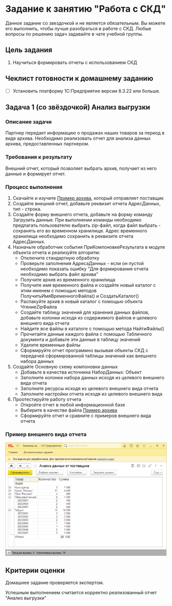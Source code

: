 # Задание к занятию "Работа с СКД"

Данное задание со звездочкой и не является обязательным. Вы можете его выполнить, чтобы лучше разобраться в работе с СКД. 
Любые вопросы по решению задач задавайте в чате учебной группы.

## Цель задания

1. Научиться формировать отчеты с использованием СКД

## Чеклист готовности к домашнему заданию

- [ ] Установить платформу 1С:Предприятие версии 8.3.22 или больше.

## Задача 1 (со звёздочкой) Анализ выгрузки

### Описание задачи
Партнер передает информацию о продажах наших товаров за период в виде архива. Необходимо реализовать отчет для анализа данных архива, предоставленных партнером.

### Требования к результату
Внешний отчет, который позволяет выбрать архив, получает из него данные и формирует отчет.

### Процесс выполнения
1. Скачайте и изучите [Пример архива](reference-data/export.zip), который отправляет поставщик
2. Создайте внешний отчет, добавьте реквизит отчета АдресДанных, тип - строка.
3. Создайте форму внешнего отчета, добавьте на форму команду Загрузить данные. При выполнении команды необходимо предлагать пользователю выбрать zip-файл, когда файл выбрать - сохранять его во временном хранилище. Адрес временного хранилища необходимо сохранить в реквизите отчета АдресДанных.
4. Назначьте обработчик события ПриКомпоновкеРезультата в модуле объекта отчета и реализуйте алгоритм:
   - Отключите стандартную обработку
   - Проверьте заполнения АдресаДанных - если он пустой необходимо показать ошибку "Для формирования отчета необходимо выбрать файл архива"
   - Получите архив из временного хранилища
   - Получите имя временного файла и создайте новый каталог с этим именем с помощью методов ПолучитьИмяВременногоФайла() и СоздатьКаталог()
   - Распакуйте архив в новый каталог с помощью объекта ЧтениеZipФайла
   - Создайте таблицу значений для хранения данных файлов, добавьте колонки исходя из содержимого файлов и целевого внешнего вида отчета
   - Найдите все файлы в каталоге с помощью метода НайтиФайлы()
   - Прочитайте данные каждого файла с помощью Табличного документа и добавьте эти данные в таблицу значений
   - Удалите временные файлы
   - Сформируйте отчет программно вызывая объекты СКД с передачей сформированной таблицы значений как внешнего набора данных
5. Создайте Основную схему компоновки данных
   - Добавьте в качества источника НаборДанных: Объект
   - Заполните колонки набора данных исходя из целевого внешнего вида отчета
   - Заполните ресурсы исходя из целевого внешнего вида отчета
   - Заполните настройки отчета исходя из целевого внешнего вида
6. Проотестируйте работу отчета
   - Откройте отчет в любой информационной базе
   - Выберите в качестве файла [Пример архива](reference-data/export.zip)
   - Сформируйте отчет и сравните с примеров внешнего вида отчета

### Пример внешнего вида отчета
![Пример внешнего вида отчета](img/homework-6-7-1.png)

## Критерии оценки

Домашнее задание проверяется экспертом.

Успешным выполнением считается корректно реализованный отчет "Анализ выгрузки"

